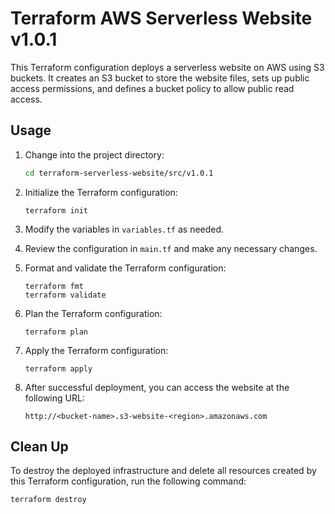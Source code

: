 # Terraform AWS Serverless Website v1.0.1

This Terraform configuration deploys a serverless website on AWS using S3 buckets. It creates an S3 bucket to store the website files, sets up public access permissions, and defines a bucket policy to allow public read access.

## Usage

1. Change into the project directory:
    ```bash 
    cd terraform-serverless-website/src/v1.0.1
    ```

2. Initialize the Terraform configuration:
    ```
    terraform init
    ```

3. Modify the variables in `variables.tf` as needed.

4. Review the configuration in `main.tf` and make any necessary changes.

5. Format and validate the Terraform configuration:
    ```
    terraform fmt
    terraform validate
    ```

6. Plan the Terraform configuration:
    ```
    terraform plan
    ```

7. Apply the Terraform configuration:
     ```
    terraform apply
    ```

9. After successful deployment, you can access the website at the following URL:
    ```
    http://<bucket-name>.s3-website-<region>.amazonaws.com
    ```


## Clean Up

To destroy the deployed infrastructure and delete all resources created by this Terraform configuration, run the following command:
```bash
terraform destroy
```
